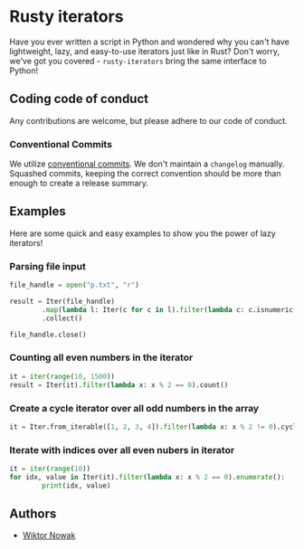 # Rusty iterators

Have you ever written a script in Python and wondered why you can't have lightweight, lazy, and easy-to-use iterators just like in Rust? Don't worry, we've got you covered - `rusty-iterators` bring the same interface to Python!

## Coding code of conduct

Any contributions are welcome, but please adhere to our code of conduct.

### Conventional Commits

We utilize [conventional commits](https://gist.github.com/qoomon/5dfcdf8eec66a051ecd85625518cfd13). We don't maintain a `changelog` manually. Squashed commits, keeping the correct convention should be more than enough to create a release summary.

## Examples

Here are some quick and easy examples to show you the power of lazy iterators!

### Parsing file input

```python
file_handle = open("p.txt", "r")

result = Iter(file_handle)
        .map(lambda l: Iter(c for c in l).filter(lambda c: c.isnumeric()).map(lambda c: int(c)).collect())
        .collect()

file_handle.close()
```

### Counting all even numbers in the iterator

```python
it = iter(range(10, 1500))
result = Iter(it).filter(lambda x: x % 2 == 0).count()
```

### Create a cycle iterator over all odd numbers in the array

```python
it = Iter.from_iterable([1, 2, 3, 4]).filter(lambda x: x % 2 != 0).cycle()
```

### Iterate with indices over all even nubers in iterator

```python
it = iter(range(10))
for idx, value in Iter(it).filter(lambda x: x % 2 == 0).enumerate():
        print(idx, value)
```

## Authors

- [Wiktor Nowak](@uncommon-nickname)
